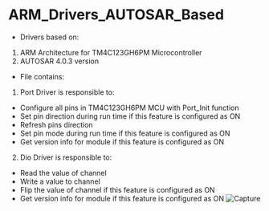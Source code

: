 # ARM_Drivers_AUTOSAR_Based
- Drivers based on:
1. ARM Architecture for TM4C123GH6PM Microcontroller
2. AUTOSAR 4.0.3 version 

- File contains:
1. Port Driver is responsible to:
- Configure all pins in TM4C123GH6PM MCU with Port_Init function 
- Set pin direction during run time if this feature is configured as ON
- Refresh pins direction 
- Set pin mode during run time if this feature is configured as ON
- Get version info for module if this feature is configured as ON
2. Dio Driver is responsible to:
- Read the value of channel
- Write a value to channel
- Flip the value of channel if this feature is configured as ON
- Get version info for module if this feature is configured as ON
                                  ![Capture](https://user-images.githubusercontent.com/75904835/137564343-241f069e-0962-4499-b7ed-ab6ce7bc11ee.PNG)

